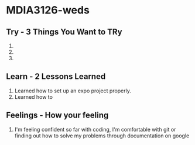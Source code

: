 # MDIA3126-weds

## Try - 3 Things You Want to TRy

1.
2.
3.

## Learn - 2 Lessons Learned

1. Learned how to set up an expo project properly. 
2. Learned how to 

## Feelings - How your feeling

1. I'm feeling confident so far with coding, I'm comfortable with git or finding out how to solve my problems through documentation on google
